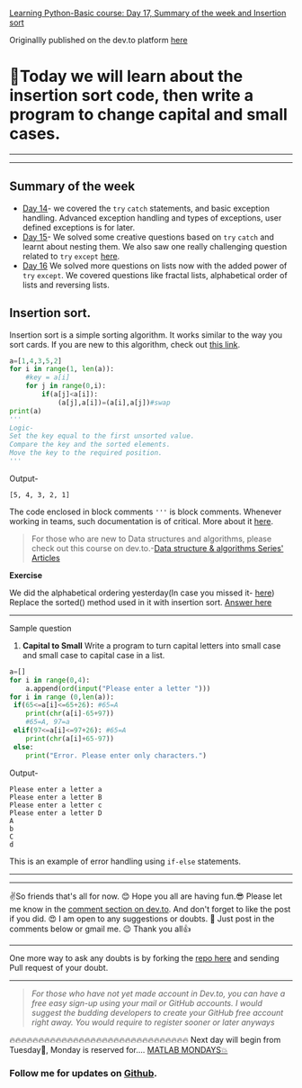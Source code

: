 [Learning Python-Basic course: Day 17, Summary of the week and Insertion sort](https://dev.to/aatmaj/learning-python-basic-course-day-17-summary-of-the-week-and-insertion-sort-4bi0)

Originallly published on the dev.to platform [here](https://dev.to/aatmaj/learning-python-basic-course-day-17-summary-of-the-week-and-insertion-sort-4bi0)

# 🤟Today we will learn about the insertion sort code, then write a program to change capital and small cases.

---

---

## Summary of the week

- [Day 14](https://dev.to/aatmaj/learning-python-basic-course-day-14-basic-exception-and-error-handling-using-try-except-5f38)- we covered the `try` `catch` statements, and basic exception handling. Advanced exception handling and types of exceptions, user defined exceptions is for later.
- [Day 15](https://dev.to/aatmaj/learning-python-basic-course-day-15-more-about-try-except-1nmj)- We solved some creative questions based on `try` `catch` and learnt about nesting them. We also saw one really challenging question related to `try` `except` [here](https://dev.to/aatmaj/learning-python-basic-course-day-15-more-about-try-except-1nmj).
- [Day 16](https://dev.to/aatmaj/learning-python-basic-course-day-16-fractal-lists-and-other-questions-1ca6) We solved more questions on lists now with the added power of `try` `except`. We covered questions like fractal lists, alphabetical order of lists and reversing lists.

## Insertion sort.

Insertion sort is a simple sorting algorithm. It works similar to the way you sort cards. If you are new to this algorithm, check out [this link](https://www.geeksforgeeks.org/insertion-sort/).

```python
a=[1,4,3,5,2]
for i in range(1, len(a)):
    #key = a[i]
    for j in range(0,i):
        if(a[j]<a[i]):
            (a[j],a[i])=(a[i],a[j])#swap
print(a)
'''
Logic-
Set the key equal to the first unsorted value.
Compare the key and the sorted elements.
Move the key to the required position.
'''
```

Output-

```
[5, 4, 3, 2, 1]
```

The code enclosed in block comments `'''` is block comments. Whenever working in teams, such documentation is of critical. More about it [here](https://dev.to/aatmaj/document-today-or-repent-tommorrow-1mg8).

> For those who are new to Data structures and algorithms, please check out this course on dev.to.-[Data structure & algorithms Series' Articles](https://dev.to/ayabouchiha/series/13547)

**Exercise**

We did the alphabetical ordering yesterday(In case you missed it- [here](https://dev.to/aatmaj/learning-python-basic-course-day-16-fractal-lists-and-other-questions-1ca6)) Replace the sorted() method used in it with insertion sort. [Answer here](https://github.com/Aatmaj-Zephyr/Learning-Python/blob/81fab3a1d869f4d75a0caecae1cf2abfbaff31f6/Basic/Day%2017/Exercise%20solutions/Exercise%201.py)

---

Sample question

1. **Capital to Small** Write a program to turn capital letters into small case and small case to capital case in a list.

```python
a=[]
for i in range(0,4):
    a.append(ord(input("Please enter a letter ")))
for i in range (0,len(a)):
 if(65<=a[i]<=65+26): #65=A
    print(chr(a[i]-65+97))
    #65=A, 97=a
 elif(97<=a[i]<=97+26): #65=A
    print(chr(a[i]+65-97))
 else:
    print("Error. Please enter only characters.")
```

Output-

```
Please enter a letter a
Please enter a letter B
Please enter a letter c
Please enter a letter D
A
b
C
d
```

This is an example of error handling using `if-else` statements.

---

---

✌️So friends that's all for now. 😊 Hope you all are having fun.😎 Please let me know in the [comment section on dev.to](https://dev.to/aatmaj/learning-python-basic-course-day-17-summary-of-the-week-and-insertion-sort-4bi0). And don't forget to like the post if you did. 😍 I am open to any suggestions or doubts. 🤠 Just post in the comments below or gmail me. 😉
Thank you all👍

---

One more way to ask any doubts is by forking the [repo here](https://github.com/Aatmaj-Zephyr/Learning-Python/tree/main/Basic/Doubts) and sending Pull request of your doubt.

---

> _For those who have not yet made account in Dev.to, you can have a free easy sign-up using your mail or GitHub accounts. I would suggest the budding developers to create your GitHub free account right away. You would require to register sooner or later anyways_

🔥🔥🔥🔥🔥🔥🔥🔥🔥🔥🔥🔥🔥🔥🔥🔥🔥🔥🔥🔥🔥🔥🔥🔥🔥🔥🔥🔥🔥🔥🔥
Next day will begin from Tuesday📅, Monday is reserved for.... [MATLAB MONDAYS💥](https://dev.to/aatmaj/launching-matlab-mondays-a-crash-course-nb1)

### Follow me for updates on [Github](https://github.com/Aatmaj-Zephyr).
